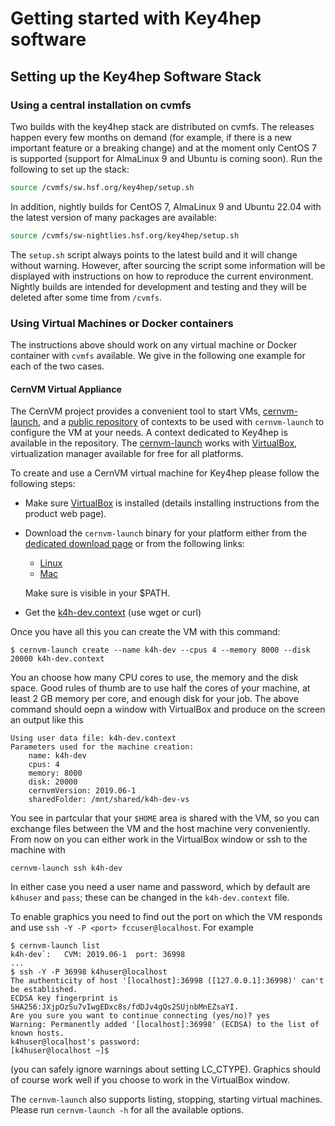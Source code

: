 # Getting started with Key4hep software

## Setting up the Key4hep Software Stack

### Using a central installation on cvmfs

Two builds with the key4hep stack are distributed on cvmfs. The releases happen
every few months on demand (for example, if there is a new important feature or
a breaking change) and at the moment only CentOS 7 is supported (support for
AlmaLinux 9 and Ubuntu is coming soon). Run the following to set up the stack:

```bash
source /cvmfs/sw.hsf.org/key4hep/setup.sh
```

In addition, nightly builds for CentOS 7, AlmaLinux 9 and Ubuntu 22.04 with the
latest version of many packages are available:

```bash
source /cvmfs/sw-nightlies.hsf.org/key4hep/setup.sh
```

The `setup.sh` script always points to the latest build and it will change
without warning. However, after sourcing the script some information will be
displayed with instructions on how to reproduce the current environment. Nightly
builds are intended for development and testing and they will be deleted after
some time from `/cvmfs`.

### Using Virtual Machines or Docker containers

The instructions above should work on any virtual machine or Docker container
with `cvmfs` available. We give in the following one example for each of the two
cases.

#### CernVM Virtual Appliance

The CernVM project provides a convenient tool to start VMs, [cernvm-launch](https://cernvm.cern.ch/portal/launch), and a [public repository](https://github.com/cernvm/public-contexts) of contexts to be used with `cernvm-launch` to configure the VM at your needs. A context dedicated to Key4hep is available in the repository. The [cernvm-launch](https://cernvm.cern.ch/portal/launch) works with [VirtualBox](https://www.virtualbox.org/), virtualization manager available for free for all platforms.

To create and use a CernVM virtual machine for Key4hep please follow the following steps:

   * Make sure [VirtualBox](https://www.virtualbox.org/) is installed (details installing instructions from the product web page).
   * Download the `cernvm-launch` binary for your platform either from the [dedicated download page](https://ecsft.cern.ch/dist/cernvm/launch/bin/) or from the following links:
      * [Linux](https://fccsw.web.cern.ch/fccsw/utils/vm/cernvm/launch/linux/cernvm-launch)
      * [Mac](https://fccsw.web.cern.ch/fccsw/utils/vm/cernvm/launch/mac/cernvm-launch)

     Make sure is visible in your $PATH.
   * Get the [k4h-dev.context](https://raw.githubusercontent.com/cernvm/public-contexts/master/k4h-dev.context) (use wget or curl)

Once you have all this you can create the VM with this command:
```
$ cernvm-launch create --name k4h-dev --cpus 4 --memory 8000 --disk 20000 k4h-dev.context
```
You an choose how many CPU cores to use, the memory and the disk space. Good rules of thumb are to use half the cores of your machine, at least 2 GB memory per core, and enough disk for your job. The above command should oepn a window with VirtualBox and produce on the screen an output like this
```
Using user data file: k4h-dev.context
Parameters used for the machine creation:
	name: k4h-dev
	cpus: 4
	memory: 8000
	disk: 20000
	cernvmVersion: 2019.06-1
	sharedFolder: /mnt/shared/k4h-dev-vs
```
You see in partcular that your `$HOME` area is shared with the VM, so you can exchange files between the VM and the host machine very conveniently.
From now on you can either work in the VirtualBox window or ssh to the machine with
```
cernvm-launch ssh k4h-dev
```
In either case you need a user name and password, which by default are `k4huser` and `pass`; these can be changed in the `k4h-dev.context` file.

To enable graphics you need to find out the port on which the VM responds and use `ssh -Y -P <port> fccuser@localhost`. For example
```
$ cernvm-launch list
k4h-dev`:	CVM: 2019.06-1	port: 36998
...
$ ssh -Y -P 36998 k4huser@localhost
The authenticity of host '[localhost]:36998 ([127.0.0.1]:36998)' can't be established.
ECDSA key fingerprint is SHA256:JXjpOzSu7vIwgEDxc8s/fdDJv4gQs2SUjnbMnEZsaYI.
Are you sure you want to continue connecting (yes/no)? yes
Warning: Permanently added '[localhost]:36998' (ECDSA) to the list of known hosts.
k4huser@localhost's password:
[k4huser@localhost ~]$
```
(you can safely ignore warnings about setting LC_CTYPE).
Graphics should of course work well if you choose to work in the VirtualBox window.

The `cernvm-launch` also supports listing, stopping, starting virtual machines. Please run `cernvm-launch -h` for all the available options.
